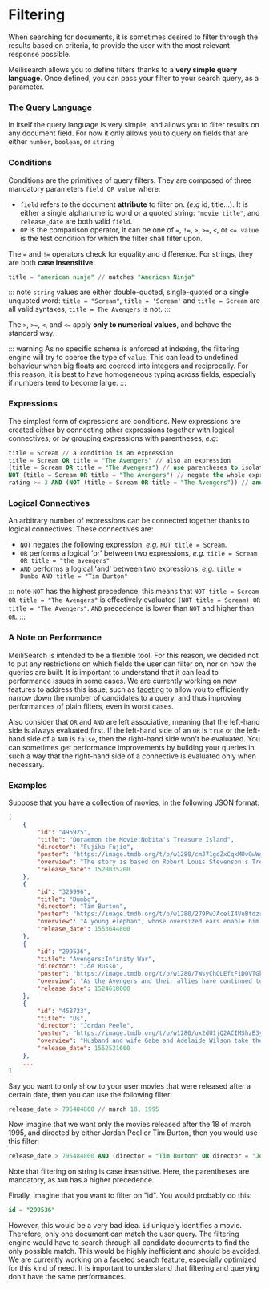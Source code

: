 # Filtering

When searching for documents, it is sometimes desired to filter through the results based on criteria, to provide the user with the most relevant response possible.

Meilisearch allows you to define filters thanks to a **very simple query language**. Once defined, you can pass your filter to your search query, as a parameter.

### The Query Language

In itself the query language is very simple, and allows you to filter results on any document field. For now it only allows you to query on fields that are either `number`, `boolean`, or `string`

### Conditions

Conditions are the primitives of query filters. They are composed of three mandatory parameters `field OP value` where:

- `field` refers to the document **attribute** to filter on. (_e.g_ id, title...). It is either a single alphanumeric word or a quoted string: `"movie title"`, and `release_date` are both valid `field`.
- `OP` is the comparison operator, it can be one of `=`, `!=`, `>`, `>=`, `<`, or `<=`. `value` is the test condition for which the filter shall filter upon.

The `=` and `!=` operators check for equality and difference. For strings, they are both **case insensitive**:

```SQL
title = "american ninja" // matches "American Ninja"
```

::: note
`string` values are either double-quoted, single-quoted or a single unquoted word: `title = "Scream"`, `title = 'Scream'` and `title = Scream` are all valid syntaxes, `title = The Avengers` is not.
:::

The `>`, `>=`, `<`, and `<=` apply **only to numerical values**, and behave the standard way.

::: warning
As no specific schema is enforced at indexing, the filtering engine will try to coerce the type of `value`. This can lead to undefined behaviour when big floats are coerced into integers and reciprocally. For this reason, it is best to have homogeneous typing across fields, especially if numbers tend to become large.
:::

### Expressions

The simplest form of expressions are conditions. New expressions are created either by connecting other expressions together with logical connectives, or by grouping expressions with parentheses, _e.g_:

```SQL
title = Scream // a condition is an expression
title = Scream OR title = "The Avengers" // also an expression
(title = Scream OR title = "The Avengers") // use parentheses to isolate an expression
NOT (title = Scream OR title = "The Avengers") // negate the whole expression
rating >= 3 AND (NOT (title = Scream OR title = "The Avengers")) // and so on...
```

### Logical Connectives

An arbitrary number of expressions can be connected together thanks to logical connectives. These connectives are:

- `NOT` negates the following expression, _e.g._ `NOT title = Scream`.
- `OR` performs a logical 'or' between two expressions, _e.g._ `title = Scream OR title = "the avengers"`
- `AND` performs a logical 'and' between two expressions, _e.g._ `title = Dumbo AND title = "Tim Burton"`

::: note
`NOT` has the highest precedence, this means that `NOT title = Scream OR title = "The Avengers"` is effectively evaluated `(NOT title = Scream) OR title = "The Avengers"`. `AND` precedence is lower than `NOT` and higher than `OR`.
:::

### A Note on Performance

MeiliSearch is intended to be a flexible tool. For this reason, we decided not to put any restrictions on which fields the user can filter on, nor on how the queries are built. It is important to understand that it can lead to performance issues in some cases. We are currently working on new features to address this issue, such as [faceting](https://en.wikipedia.org/wiki/Faceted_search) to allow you to efficiently narrow down the number of candidates to a query, and thus improving performances of plain filters, even in worst cases.

Also consider that `OR` and `AND` are left associative, meaning that the left-hand side is always evaluated first. If the left-hand side of an `OR` is `true` or the left-hand side of a `AND` is `false`, then the right-hand side won't be evaluated. You can sometimes get performance improvements by building your queries in such a way that the right-hand side of a connective is evaluated only when necessary.

### Examples

Suppose that you have a collection of movies, in the following JSON format:

```json
[
	{
		"id": "495925",
		"title": "Doraemon the Movie:Nobita's Treasure Island",
		"director": "Fujiko Fujio",
		"poster": "https://image.tmdb.org/t/p/w1280/cmJ71gdZxCqkMUvGwWgSg3MK7pC.jpg",
		"overview": "The story is based on Robert Louis Stevenson's Treasure Island novel.",
		"release_date": 1520035200
	},
	{
		"id": "329996",
		"title": "Dumbo",
		"director": "Tim Burton",
		"poster": "https://image.tmdb.org/t/p/w1280/279PwJAcelI4VuBtdzrZASqDPQr.jpg",
		"overview": "A young elephant, whose oversized ears enable him to fly, helps...",
		"release_date": 1553644800
	},
	{
		"id": "299536",
		"title": "Avengers:Infinity War",
		"director": "Joe Russo",
		"poster": "https://image.tmdb.org/t/p/w1280/7WsyChQLEftFiDOVTGkv3hFpyyt.jpg",
		"overview": "As the Avengers and their allies have continued to protect...",
		"release_date": 1524618000
	},
	{
		"id": "458723",
		"title": "Us",
		"director": "Jordan Peele",
		"poster": "https://image.tmdb.org/t/p/w1280/ux2dU1jQ2ACIMShzB3yP93Udpzc.jpg",
		"overview": "Husband and wife Gabe and Adelaide Wilson take their...",
		"release_date": 1552521600
	},
	...
]
```

Say you want to only show to your user movies that were released after a certain date, then you can use the following filter:

```SQL
release_date > 795484800 // march 18, 1995
```

Now imagine that we want only the movies released after the 18 of march 1995, and directed by either Jordan Peel or Tim Burton, then you would use this filter:

```SQL
release_date > 795484800 AND (director = "Tim Burton" OR director = "Jordan Peel")
```

Note that filtering on string is case insensitive. Here, the parentheses are mandatory, as `AND` has a higher precedence.

Finally, imagine that you want to filter on "id". You would probably do this:

```SQL
id = "299536"
```

However, this would be a very bad idea. `id` uniquely identifies a movie. Therefore, only one document can match the user query. The filtering engine would have to search through all candidate documents to find the only possible match. This would be highly inefficient and should be avoided. We are currently working on a [faceted search](https://en.wikipedia.org/wiki/Faceted_search) feature, especially optimized for this kind of need. It is important to understand that filtering and querying don't have the same performances.
